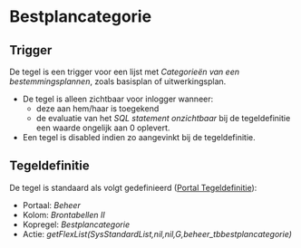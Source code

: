 # Bestplancategorie

## Trigger

De tegel is een trigger voor een lijst met *Categorieën van een bestemmingsplannen*, zoals basisplan of uitwerkingsplan.

- De tegel is alleen zichtbaar voor inlogger wanneer:
  - deze aan hem/haar is toegekend
  - de evaluatie van het *SQL statement onzichtbaar* bij de tegeldefinitie een waarde ongelijk aan 0 oplevert.
- Een tegel is disabled indien zo aangevinkt bij de tegeldefinitie.

## Tegeldefinitie

De tegel is standaard als volgt gedefinieerd ([Portal Tegeldefinitie](/instellen_inrichten/portaldefinitie/portal_tegel.md)):

- Portaal: *Beheer*
- Kolom: *Brontabellen II*
- Kopregel: *Bestplancategorie*
- Actie: *getFlexList(SysStandardList,nil,nil,G,beheer_tbbestplancategorie)*
